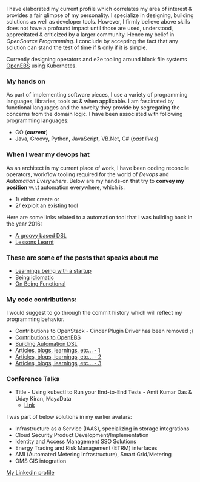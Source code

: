 I have elaborated my current profile which correlates my area of interest & provides a fair glimpse of my personality.
I specialize in designing, building solutions as well as developer tools. However, I firmly believe above skills does not
have a profound impact until those are used, understood, apprecitated & criticized by a larger community. Hence my belief in
_OpenSource Programming_. I conclude by accepting the fact that any solution can stand the test of time if & only if it is 
simple.

Currently designing operators and e2e tooling around block file systems [OpenEBS](https://openebs.io/) using Kubernetes.

### My hands on
As part of implementing software pieces, I use a variety of programming languages, libraries, tools as & when applicable. I 
am fascinated by functional languages and the novelty they provide by segregating the concerns from the domain logic. I have 
been associated with following programming languages:

- GO (**_current_**)
- Java, Groovy, Python, JavaScript, VB.Net, C# (_past lives_)

### When I wear my devops hat
As an architect in my current place of work, I have been coding reconcile operators, workflow tooling required for the world
of _Devops_ and _Automation Everywhere_. Below are my hands-on that try to **convey my position** w.r.t automation 
everywhere, which is:
- 1/ either create or 
- 2/ exploit an existing tool

Here are some links related to a automation tool that I was building back in the year 2016:
- [A groovy based DSL](https://github.com/cloudbytestorage/automation-core/blob/master/README.md)
- [Lessons Learnt](https://github.com/cloudbytestorage/automation-core/blob/master/touchstone/DesignThoughts/My%20Final%20Thoughts.md)

### These are some of the posts that speaks about me
- [Learnings being with a startup](https://amitkumardas.github.io/2016/08/20/lessons-learned-at-CloudByte.html)
- [Being idiomatic](https://amitkumardas.github.io/2016/08/19/being-idiomatic-and-do-i-bother.html)
- [On Being Functional](https://www.linkedin.com/pulse/being-functional-amit-kumar-das/?trk=hp-feed-article-title-publish)

### My code contributions:
I would suggest to go through the commit history which will reflect my programming behavior.

- Contributions to OpenStack - Cinder Plugin Driver has been removed ;)
- [Contributions to OpenEBS](https://github.com/openebs/maya)
- [Building Automation DSL](https://github.com/AmitKumarDas/automation-core)
- [Articles, blogs, learnings, etc... - 1](https://amitkumardas.github.io/)
- [Articles, blogs, learnings, etc... - 2](https://github.com/AmitKumarDas/Decisions/tree/master/blogs)
- [Articles, blogs, learnings, etc... - 3](https://blog.openebs.io/@amit.das)

### Conference Talks
- Title - Using kubectl to Run your End-to-End Tests - Amit Kumar Das & Uday Kiran, MayaData
  - [Link](https://www.youtube.com/watch?v=YU9J4KH8X14)

I was part of below solutions in my earlier avatars:
- Infrastructure as a Service (IAAS), specializing in storage integrations
- Cloud Security Product Development/Implementation
- Identity and Access Management SSO Solutions
- Energy Trading and Risk Management (ETRM) interfaces
- AMI (Automated Metering Infrastructure), Smart Grid/Metering
- OMS GIS integration

[My LinkedIn profile](https://www.linkedin.com/in/amit-kumar-das-224b351b/)
